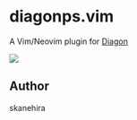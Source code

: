 # diagonps.vim
A Vim/Neovim plugin for [Diagon](https://github.com/ArthurSonzogni/Diagon)

![](https://i.gyazo.com/ae255469724db323842bc26d4ac6d0ba.jpg)

## Author
skanehira
